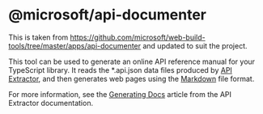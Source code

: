 # @microsoft/api-documenter

This is taken from https://github.com/microsoft/web-build-tools/tree/master/apps/api-documenter and updated to suit the project.

This tool can be used to generate an online API reference manual for your TypeScript library.
It reads the \*.api.json data files produced by [API Extractor](https://api-extractor.com/),
and then generates web pages using the [Markdown](https://en.wikipedia.org/wiki/Markdown)
file format.

For more information, see the
[Generating Docs](https://api-extractor.com/pages/setup/generating_docs/) article from the API Extractor documentation.
